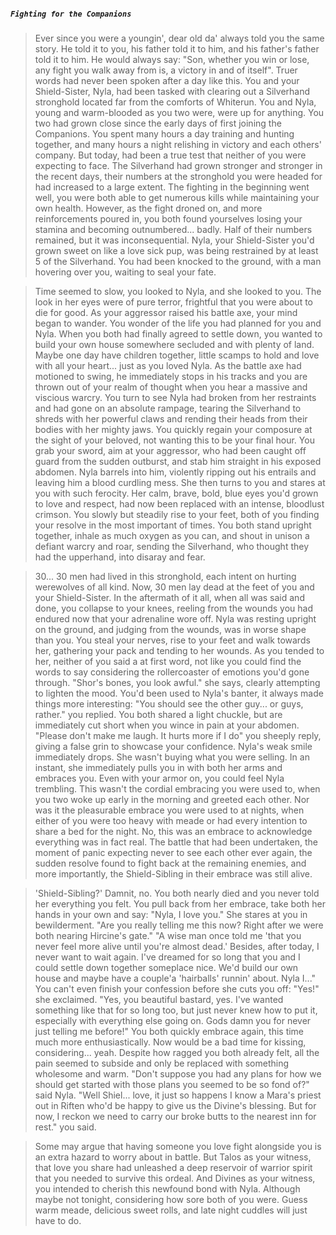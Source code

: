 ##### `Fighting for the Companions`
>Ever since you were a youngin', dear old da' always told you the same story. He told it to you, his father told it to him, and his father's father told it to him. He would always say: "Son, whether you win or lose, any fight you walk away from is, a victory in and of itself".
>Truer words had never been spoken after a day like this. You and your Shield-Sister, Nyla, had been tasked with clearing out a Silverhand stronghold located far from the comforts of Whiterun. You and Nyla, young and warm-blooded as you two were, were up for anything. You two had grown close since the early days of first joining the Companions. You spent many hours a day training and hunting together, and many hours a night relishing in victory and each others' company.
>But today, had been a true test that neither of you were expecting to face. The Silverhand had grown stronger and stronger in the recent days, their numbers at the stronghold you were headed for had increased to a large extent. The fighting in the beginning went well, you were both able to get numerous kills while maintaining your own health.
>However, as the fight droned on, and more reinforcements poured in, you both found yourselves losing your stamina and becoming outnumbered... badly. Half of their numbers remained, but it was inconsequential. Nyla, your Shield-Sister you'd grown sweet on like a love sick pup, was being restrained by at least 5 of the Silverhand. You had been knocked to the ground, with a man hovering over you, waiting to seal your fate.

>Time seemed to slow, you looked to Nyla, and she looked to you. The look in her eyes were of pure terror, frightful that you were about to die for good. As your aggressor raised his battle axe, your mind began to wander. You wonder of the life you had planned for you and Nyla. When you both had finally agreed to settle down, you wanted to build your own house somewhere secluded and with plenty of land. Maybe one day have children together, little scamps to hold and love with all your heart... just as you loved Nyla.
>As the battle axe had motioned to swing, he immediately stops in his tracks and you are thrown out of your realm of thought when you hear a massive and viscious warcry. You turn to see Nyla had broken from her restraints and had gone on an absolute rampage, tearing the Silverhand to shreds with her powerful claws and rending their heads from their bodies with her mighty jaws. You quickly regain your composure at the sight of your beloved, not wanting this to be your final hour. You grab your sword, aim at your aggressor, who had been caught off guard from the sudden outburst, and stab him straight in his exposed abdomen.
>Nyla barrels into him, violently ripping out his entrails and leaving him a blood curdling mess. She then turns to you and stares at you with such ferocity. Her calm, brave, bold, blue eyes you'd grown to love and respect, had now been replaced with an intense, bloodlust crimson. You slowly but steadily rise to your feet, both of you finding your resolve in the most important of times. You both stand upright together, inhale as much oxygen as you can, and shout in unison a defiant warcry and roar, sending the Silverhand, who thought they had the upperhand, into disaray and fear.

>30... 30 men had lived in this stronghold, each intent on hurting werewolves of all kind. Now, 30 men lay dead at the feet of you and your Shield-Sister. In the aftermath of it all, when all was said and done, you collapse to your knees, reeling from the wounds you had endured now that your adrenaline wore off.
>Nyla was resting upright on the ground, and judging from the wounds, was in worse shape than you. You steal your nerves, rise to your feet and walk towards her, gathering your pack and tending to her wounds. As you tended to her, neither of you said a at first word, not like you could find the words to say considering the rollercoaster of emotions you'd gone through.
>"Shor's bones, you look awful." she says, clearly attempting to lighten the mood.
>You'd been used to Nyla's banter, it always made things more interesting: "You should see the other guy... or guys, rather." you replied.
>You both shared a light chuckle, but are immediately cut short when you wince in pain at your abdomen. "Please don't make me laugh. It hurts more if I do" you sheeply reply, giving a false grin to showcase your confidence.
>Nyla's weak smile immediately drops. She wasn't buying what you were selling. In an instant, she immediately pulls you in with both her arms and embraces you. Even with your armor on, you could feel Nyla trembling. This wasn't the cordial embracing you were used to, when you two woke up early in the morning and greeted each other. Nor was it the pleasurable embrace you were used to at nights, when either of you were too heavy with meade or had every intention to share a bed for the night. No, this was an embrace to acknowledge everything was in fact real. The battle that had been undertaken, the moment of panic expecting never to see each other ever again, the sudden resolve found to fight back at the remaining enemies, and more importantly, the Shield-Sibling in their embrace was still alive.

>'Shield-Sibling?' Damnit, no. You both nearly died and you never told her everything you felt. You pull back from her embrace, take both her hands in your own and say: "Nyla, I love you."
>She stares at you in bewilderment. "Are you really telling me this now? Right after we were both nearing Hircine's gate."
>"A wise man once told me 'that you never feel more alive until you're almost dead.' Besides, after today, I never want to wait again. I've dreamed for so long that you and I could settle down together someplace nice. We'd build our own house and maybe have a couple'a 'hairballs' runnin' about. Nyla I..."
>You can't even finish your confession before she cuts you off: "Yes!" she exclaimed. "Yes, you beautiful bastard, yes. I've wanted something like that for so long too, but just never knew how to put it, especially with everything else going on. Gods damn you for never just telling me before!"
>You both quickly embrace again, this time much more enthusiastically. Now would be a bad time for kissing, considering... yeah. Despite how ragged you both already felt, all the pain seemed to subside and only be replaced with something wholesome and warm.
>"Don't suppose you had any plans for how we should get started with those plans you seemed to be so fond of?" said Nyla.
>"Well Shiel... love, it just so happens I know a Mara's priest out in Riften who'd be happy to give us the Divine's blessing. But for now, I reckon we need to carry our broke butts to the nearest inn for rest." you said.

>Some may argue that having someone you love fight alongside you is an extra hazard to worry about in battle. But Talos as your witness, that love you share had unleashed a deep reservoir of warrior spirit that you needed to survive this ordeal. And Divines as your witness, you intended to cherish this newfound bond with Nyla. Although maybe not tonight, considering how sore both of you were. Guess warm meade, delicious sweet rolls, and late night cuddles will just have to do.